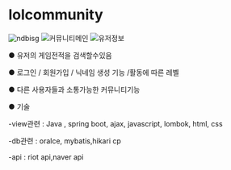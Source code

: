 
# lolcommunity
![ndbisg](https://user-images.githubusercontent.com/66933008/111584726-9620aa00-8801-11eb-93d6-22e05a358199.png)
![커뮤니티메인](https://user-images.githubusercontent.com/66933008/111584742-9a4cc780-8801-11eb-9f62-b6db76388c32.png)
![유저정보](https://user-images.githubusercontent.com/66933008/111584749-9caf2180-8801-11eb-8bb6-5e5894c7c630.png)

● 유저의 게임전적을 검색할수있음 

● 로그인 / 회원가입 / 닉네임 생성 기능 /활동에 따른 레벨 

● 다른 사용자들과 소통가능한 커뮤니티기능

● 기술

-view관련 : Java , spring boot, ajax, javascript, lombok, html, css

-db관련 : oralce, mybatis,hikari cp

-api : riot api,naver api
